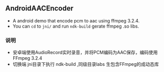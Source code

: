 ## AndroidAACEncoder
* A android demo that encode pcm to aac using ffmpeg 3.2.4. 
* You can `cd` to `jni/` and run `ndk-build` gerate ffmpeg .so libs. 


### 说明
* 安卓端使用AudioRecord实时录音，并将PCM编码为AAC保存，编码使用FFmpeg 3.2.4 
* 切换端 jni目录下执行 ndk-build ,同级目录labs 生包含FFmpeg的成动态库
